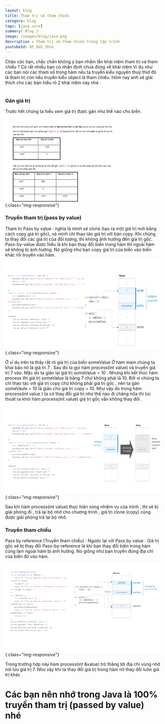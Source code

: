 ```yaml
---
layout: blog
title: Tham trị và tham chiếu
category: blog
tags: [java core]
summery: Blog 2
image: /images/blog/java.png
description : Tham trị và tham chiếu trong lập trình 
youtubeId: 0F_8a5_fKno
---
```


Chào các bạn, chắc chắn không ý bạn nhầm lẫn khái niệm tham trị và tham chiếu  ? Có rất nhiều bạn có nhận định chưa đúng về khái niệm 
Ví dụ như các bạn nói các tham số trong hàm nếu ta truyền kiểu nguyên thuỷ thid đó là tham trị còn nếu truyền kiểu object là tham chiếu. 
Hôm nay anh sẽ giải thích cho các bạn hiểu rõ 2 khái niệm này nhé . 
<br><br>

### Gán giá trị 
Trước hết chúng ta hiểu xem giá trị được gán như thế nào cho biến.
![Gán giá trị](/images/post/javacore/gangiatri.png){:class="img-responsive"}
<br>

### Truyền tham trị (pass by value) 

Tham trị Pass by value : nghĩa là mình sẽ clone (tạo ra một giá trị mới bằng cách copy giá trị gốc), và mình chỉ thao táo giá trị với bản copy. 
Khi chúng ta thay đổi các giá trị của đối tượng, thì không ảnh hưởng đến giá trị gốc. Pass-by-value được hiểu là khi bạn thay đổi biến trong hàm thì ngoài hàm sẽ không bị ảnh hưởng. 
Nó giống như bạn copy giá trị của biến vào biến khác rồi truyền vào hàm.

![Tham trị](/images/post/javacore/passbyvalue.png){:class="img-responsive"}

Ở ví dụ trên ta thấy rất rõ giá trị của biến  someValue 
Ở hàm main chúng ta khai báo nó là giá trị 7 . Sau đó ta gọi hàm process(int value) và truyền giá trị 7 vào. 
Mặc dù ta gián lại giá trị someValue = 10 . Nhưng khi kết thúc hàm process thì giá trị someValue là bằng 7 chứ không phải là 10.
Bởi vì chúng ta chỉ thao tác với giá trị copy chứ không phải giá trị gốc , nên ta gán someVaule = 10 là gián cho giá trị copy = 10.
Như vậy dù trong hàm process(int value ) ta có thay đổi giá trị như thế nào đi chăng nữa thì lúc thoát ra khỏi hàm process(int value) giá trị
gốc vẫn không thay đổi .

![Tham trị](/images/post/javacore/passbyvalue2.png){:class="img-responsive"}

Sau khi hàm process(int value) thực hiện xong nhiệm vụ của mình , thì sẽ bị giải phóng đi , trả lại bộ nhớ cho chương trình , giá trị clone 
(copy) cũng được giải phóng trả lại bộ nhớ.
<br>

### Truyền tham  chiếu
Pass by reference (Truyền tham chiếu) : Ngược lại với Pass by value . Giá trị gốc sẽ bị thay đổi Pass-by-reference là khi bạn thay đổi biến trong hàm cũng làm ngoài hàm bị ảnh hưởng. Nó giống như bạn truyền đúng địa chỉ của biến đó vào hàm.

![Tham trị](/images/post/javacore/passbyreference.png){:class="img-responsive"}

Trong trường hợp này hàm process(int &value) trỏ thằng tới địa chỉ vùng nhớ nơi lưu giá trị 7. Như vậy khi ta thay đổi giá trị trong hàm nó thay 
đổi luôn giá trị khác .
<br>

# Các bạn nên nhớ trong  Java là 100% truyền tham trị (passed by value) nhé 



